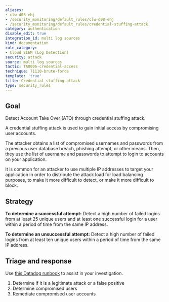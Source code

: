 ```yaml
---
aliases:
- clw-d08-ehj
- /security_monitoring/default_rules/clw-d08-ehj
- /security_monitoring/default_rules/credential-stuffing-attack
category: authentication
disable_edit: true
integration_id: multi log sources
kind: documentation
rule_category:
- Cloud SIEM (Log Detection)
security: attack
source: multi log sources
tactic: TA0006-credential-access
technique: T1110-brute-force
template: 'true'
title: Credential stuffing attack
type: security_rules
---
```


## Goal
Detect Account Take Over (ATO) through credential stuffing attack.

A credential stuffing attack is used to gain initial access by compromising user accounts.

The attacker obtains a list of compromised usernames and passwords from a previous user database breach, phishing attempt, or other means. Then, they use the list of username and passwords to attempt to login to accounts on your application.

It is common for an attacker to use multiple IP addresses to target your application in order to distribute the attack load for load balancing purposes, to make it more difficult to detect, or make it more difficult to block.

## Strategy
**To determine a successful attempt:** Detect a high number of failed logins from at least 25 unique users and at least one successful login for a user within a period of time from the same IP address.

**To determine an unsuccessful attempt:** Detect a high number of failed logins from at least ten unique users within a period of time from the same IP address.

## Triage and response

Use [this Datadog runbook](https://app.datadoghq.com/notebook/credentialstuffingrunbook) to assist in your investigation.

1. Determine if it is a legitimate attack or a false positive
2. Determine compromised users
3. Remediate compromised user accounts
